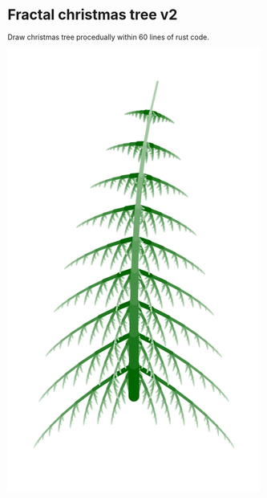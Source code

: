 # Fractal christmas tree v2

Draw christmas tree procedually within 60 lines of rust code.

![tree](tree.png)
